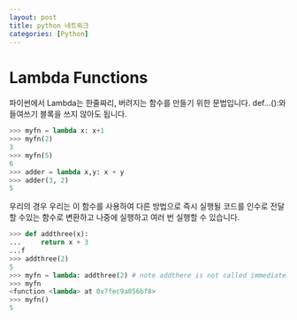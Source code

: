 ```yaml
---
layout: post
title: python 네트워크
categories: [Python]
---
```



# Lambda Functions
파이썬에서 Lambda는 한줄짜리, 버려지는 함수를 만들기 위한 문법입니다. def...():와 들여쓰기 블록을 쓰지 않아도 됩니다.

```python
>>> myfn = lambda x: x+1
>>> myfn(2)
3
>>> myfn(5)
6
>>> adder = lambda x,y: x + y
>>> adder(3, 2)
5
```
우리의 경우 우리는 이 함수를 사용하여 다른 방법으로 즉시 실행될 코드를 인수로 전달할 수있는 함수로 변환하고 나중에 실행하고 여러 번 실행할 수 있습니다.
```python
>>> def addthree(x):
...     return x + 3
...f
>>> addthree(2)
5
>>> myfn = lambda: addthree(2) # note addthere is not called immediately here
>>> myfn
<function <lambda> at 0x7fec9a056bf8>
>>> myfn()
5
```